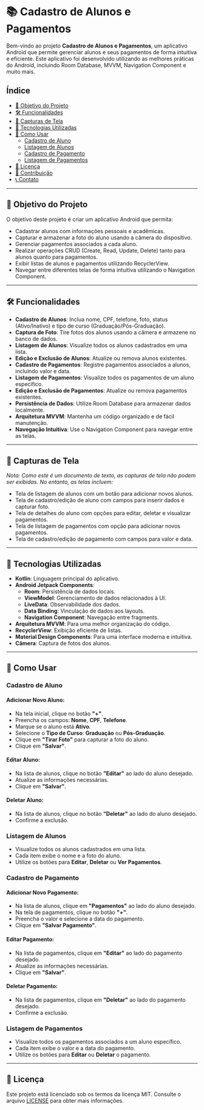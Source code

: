 # 📚 Cadastro de Alunos e Pagamentos

Bem-vindo ao projeto **Cadastro de Alunos e Pagamentos**, um aplicativo Android que permite gerenciar alunos e seus pagamentos de forma intuitiva e eficiente. Este aplicativo foi desenvolvido utilizando as melhores práticas do Android, incluindo Room Database, MVVM, Navigation Component e muito mais.

## Índice

- [🎯 Objetivo do Projeto](#-objetivo-do-projeto)
- [🛠️ Funcionalidades](#️-funcionalidades)
- [📱 Capturas de Tela](#-capturas-de-tela)
- [🚀 Tecnologias Utilizadas](#-tecnologias-utilizadas)
- [🚚 Como Usar](#-como-usar)
  - [Cadastro de Aluno](#cadastro-de-aluno)
  - [Listagem de Alunos](#listagem-de-alunos)
  - [Cadastro de Pagamento](#cadastro-de-pagamento)
  - [Listagem de Pagamentos](#listagem-de-pagamentos)
- [📄 Licença](#-licença)
- [👥 Contribuição](#-contribuição)
- [📞 Contato](#-contato)

---

## 🎯 Objetivo do Projeto

O objetivo deste projeto é criar um aplicativo Android que permita:

- Cadastrar alunos com informações pessoais e acadêmicas.
- Capturar e armazenar a foto do aluno usando a câmera do dispositivo.
- Gerenciar pagamentos associados a cada aluno.
- Realizar operações CRUD (Create, Read, Update, Delete) tanto para alunos quanto para pagamentos.
- Exibir listas de alunos e pagamentos utilizando RecyclerView.
- Navegar entre diferentes telas de forma intuitiva utilizando o Navigation Component.

---

## 🛠️ Funcionalidades

- **Cadastro de Alunos**: Inclua nome, CPF, telefone, foto, status (Ativo/Inativo) e tipo de curso (Graduação/Pós-Graduação).
- **Captura de Foto**: Tire fotos dos alunos usando a câmera e armazene no banco de dados.
- **Listagem de Alunos**: Visualize todos os alunos cadastrados em uma lista.
- **Edição e Exclusão de Alunos**: Atualize ou remova alunos existentes.
- **Cadastro de Pagamentos**: Registre pagamentos associados a alunos, incluindo valor e data.
- **Listagem de Pagamentos**: Visualize todos os pagamentos de um aluno específico.
- **Edição e Exclusão de Pagamentos**: Atualize ou remova pagamentos existentes.
- **Persistência de Dados**: Utilize Room Database para armazenar dados localmente.
- **Arquitetura MVVM**: Mantenha um código organizado e de fácil manutenção.
- **Navegação Intuitiva**: Use o Navigation Component para navegar entre as telas.

---

## 📱 Capturas de Tela

*Nota: Como este é um documento de texto, as capturas de tela não podem ser exibidas. No entanto, as telas incluem:*

- Tela de listagem de alunos com um botão para adicionar novos alunos.
- Tela de cadastro/edição de aluno com campos para inserir dados e capturar foto.
- Tela de detalhes do aluno com opções para editar, deletar e visualizar pagamentos.
- Tela de listagem de pagamentos com opção para adicionar novos pagamentos.
- Tela de cadastro/edição de pagamento com campos para valor e data.

---

## 🚀 Tecnologias Utilizadas

- **Kotlin**: Linguagem principal do aplicativo.
- **Android Jetpack Components**:
  - **Room**: Persistência de dados locais.
  - **ViewModel**: Gerenciamento de dados relacionados à UI.
  - **LiveData**: Observabilidade dos dados.
  - **Data Binding**: Vinculação de dados aos layouts.
  - **Navigation Component**: Navegação entre fragments.
- **Arquitetura MVVM**: Para uma melhor organização do código.
- **RecyclerView**: Exibição eficiente de listas.
- **Material Design Components**: Para uma interface moderna e intuitiva.
- **Câmera**: Captura de fotos dos alunos.

---

## 🚚 Como Usar

### Cadastro de Aluno

#### Adicionar Novo Aluno:

- Na tela inicial, clique no botão **"+"**.
- Preencha os campos: **Nome**, **CPF**, **Telefone**.
- Marque se o aluno está **Ativo**.
- Selecione o **Tipo de Curso**: **Graduação** ou **Pós-Graduação**.
- Clique em **"Tirar Foto"** para capturar a foto do aluno.
- Clique em **"Salvar"**.

#### Editar Aluno:

- Na lista de alunos, clique no botão **"Editar"** ao lado do aluno desejado.
- Atualize as informações necessárias.
- Clique em **"Salvar"**.

#### Deletar Aluno:

- Na lista de alunos, clique no botão **"Deletar"** ao lado do aluno desejado.
- Confirme a exclusão.

### Listagem de Alunos

- Visualize todos os alunos cadastrados em uma lista.
- Cada item exibe o nome e a foto do aluno.
- Utilize os botões para **Editar**, **Deletar** ou **Ver Pagamentos**.

### Cadastro de Pagamento

#### Adicionar Novo Pagamento:

- Na lista de alunos, clique em **"Pagamentos"** ao lado do aluno desejado.
- Na tela de pagamentos, clique no botão **"+"**.
- Preencha o valor e selecione a data do pagamento.
- Clique em **"Salvar Pagamento"**.

#### Editar Pagamento:

- Na lista de pagamentos, clique em **"Editar"** ao lado do pagamento desejado.
- Atualize as informações necessárias.
- Clique em **"Salvar"**.

#### Deletar Pagamento:

- Na lista de pagamentos, clique em **"Deletar"** ao lado do pagamento desejado.
- Confirme a exclusão.

### Listagem de Pagamentos

- Visualize todos os pagamentos associados a um aluno específico.
- Cada item exibe o valor e a data do pagamento.
- Utilize os botões para **Editar** ou **Deletar** o pagamento.

---

## 📄 Licença

Este projeto está licenciado sob os termos da licença MIT. Consulte o arquivo [LICENSE](LICENSE) para obter mais informações.

